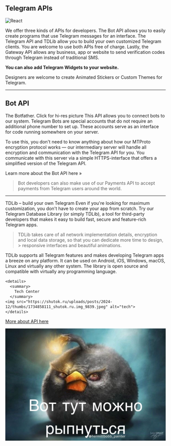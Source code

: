 ## Telegram APIs

![React](https://img.shields.io/badge/React-20232A?style=for-the-badge&logo=react&logoColor=61DAFB)

We offer three kinds of APIs for developers. The Bot API allows you to easily create programs that use Telegram messages for an interface. The Telegram API and TDLib allow you to build your own customized Telegram clients. You are welcome to use both APIs free of charge. Lastly, the Gateway API allows any business, app or website to send verification codes through Telegram instead of traditional SMS.

**You can also add Telegram Widgets to your website.**

Designers are welcome to create Animated Stickers or Custom Themes for Telegram.

___

## Bot API

The Botfather. Click for hi-res picture
This API allows you to connect bots to our system. Telegram Bots are special accounts that do not require an additional phone number to set up. These accounts serve as an interface for code running somewhere on your server.

To use this, you don't need to know anything about how our MTProto encryption protocol works — our intermediary server will handle all encryption and communication with the Telegram API for you. You communicate with this server via a simple HTTPS-interface that offers a simplified version of the Telegram API.

Learn more about the Bot API here »

> Bot developers can also make use of our Payments API to accept payments from Telegram users around the world.

___

TDLib – build your own Telegram
Even if you're looking for maximum customization, you don't have to create your app from scratch. Try our Telegram Database Library (or simply TDLib), a tool for third-party developers that makes it easy to build fast, secure and feature-rich Telegram apps.

>TDLib takes care of all network implementation details, encryption and local data storage, so that you can dedicate more time to design, > responsive interfaces and beautiful animations.

TDLib supports all Telegram features and makes developing Telegram apps a breeze on any platform. It can be used on Android, iOS, Windows, macOS, Linux and virtually any other system. The library is open source and compatible with virtually any programming language.

```
<details>
  <summary>
    Tech Center
  </summary>
<img src="https://shutok.ru/uploads/posts/2024-12/thumbs/1734858111_shutok.ru.img_9839.jpeg" alt="tech">
</details>
```


[More about API here](http://dev.nodeca.com)

![Сайт](media/Wowo.jpg)